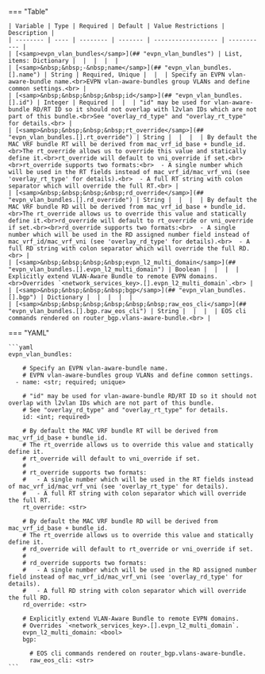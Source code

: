 <!--
  ~ Copyright (c) 2024 Arista Networks, Inc.
  ~ Use of this source code is governed by the Apache License 2.0
  ~ that can be found in the LICENSE file.
  -->
=== "Table"

    | Variable | Type | Required | Default | Value Restrictions | Description |
    | -------- | ---- | -------- | ------- | ------------------ | ----------- |
    | [<samp>evpn_vlan_bundles</samp>](## "evpn_vlan_bundles") | List, items: Dictionary |  |  |  |  |
    | [<samp>&nbsp;&nbsp;-&nbsp;name</samp>](## "evpn_vlan_bundles.[].name") | String | Required, Unique |  |  | Specify an EVPN vlan-aware-bundle name.<br>EVPN vlan-aware-bundles group VLANs and define common settings.<br> |
    | [<samp>&nbsp;&nbsp;&nbsp;&nbsp;id</samp>](## "evpn_vlan_bundles.[].id") | Integer | Required |  |  | "id" may be used for vlan-aware-bundle RD/RT ID so it should not overlap with l2vlan IDs which are not part of this bundle.<br>See "overlay_rd_type" and "overlay_rt_type" for details.<br> |
    | [<samp>&nbsp;&nbsp;&nbsp;&nbsp;rt_override</samp>](## "evpn_vlan_bundles.[].rt_override") | String |  |  |  | By default the MAC VRF bundle RT will be derived from mac_vrf_id_base + bundle_id.<br>The rt_override allows us to override this value and statically define it.<br>rt_override will default to vni_override if set.<br><br>rt_override supports two formats:<br>  - A single number which will be used in the RT fields instead of mac_vrf_id/mac_vrf_vni (see 'overlay_rt_type' for details).<br>  - A full RT string with colon separator which will override the full RT.<br> |
    | [<samp>&nbsp;&nbsp;&nbsp;&nbsp;rd_override</samp>](## "evpn_vlan_bundles.[].rd_override") | String |  |  |  | By default the MAC VRF bundle RD will be derived from mac_vrf_id_base + bundle_id.<br>The rt_override allows us to override this value and statically define it.<br>rd_override will default to rt_override or vni_override if set.<br><br>rd_override supports two formats:<br>  - A single number which will be used in the RD assigned number field instead of mac_vrf_id/mac_vrf_vni (see 'overlay_rd_type' for details).<br>  - A full RD string with colon separator which will override the full RD.<br> |
    | [<samp>&nbsp;&nbsp;&nbsp;&nbsp;evpn_l2_multi_domain</samp>](## "evpn_vlan_bundles.[].evpn_l2_multi_domain") | Boolean |  |  |  | Explicitly extend VLAN-Aware Bundle to remote EVPN domains.<br>Overrides `<network_services_key>.[].evpn_l2_multi_domain`.<br> |
    | [<samp>&nbsp;&nbsp;&nbsp;&nbsp;bgp</samp>](## "evpn_vlan_bundles.[].bgp") | Dictionary |  |  |  |  |
    | [<samp>&nbsp;&nbsp;&nbsp;&nbsp;&nbsp;&nbsp;raw_eos_cli</samp>](## "evpn_vlan_bundles.[].bgp.raw_eos_cli") | String |  |  |  | EOS cli commands rendered on router_bgp.vlans-aware-bundle.<br> |

=== "YAML"

    ```yaml
    evpn_vlan_bundles:

        # Specify an EVPN vlan-aware-bundle name.
        # EVPN vlan-aware-bundles group VLANs and define common settings.
      - name: <str; required; unique>

        # "id" may be used for vlan-aware-bundle RD/RT ID so it should not overlap with l2vlan IDs which are not part of this bundle.
        # See "overlay_rd_type" and "overlay_rt_type" for details.
        id: <int; required>

        # By default the MAC VRF bundle RT will be derived from mac_vrf_id_base + bundle_id.
        # The rt_override allows us to override this value and statically define it.
        # rt_override will default to vni_override if set.
        #
        # rt_override supports two formats:
        #   - A single number which will be used in the RT fields instead of mac_vrf_id/mac_vrf_vni (see 'overlay_rt_type' for details).
        #   - A full RT string with colon separator which will override the full RT.
        rt_override: <str>

        # By default the MAC VRF bundle RD will be derived from mac_vrf_id_base + bundle_id.
        # The rt_override allows us to override this value and statically define it.
        # rd_override will default to rt_override or vni_override if set.
        #
        # rd_override supports two formats:
        #   - A single number which will be used in the RD assigned number field instead of mac_vrf_id/mac_vrf_vni (see 'overlay_rd_type' for details).
        #   - A full RD string with colon separator which will override the full RD.
        rd_override: <str>

        # Explicitly extend VLAN-Aware Bundle to remote EVPN domains.
        # Overrides `<network_services_key>.[].evpn_l2_multi_domain`.
        evpn_l2_multi_domain: <bool>
        bgp:

          # EOS cli commands rendered on router_bgp.vlans-aware-bundle.
          raw_eos_cli: <str>
    ```
